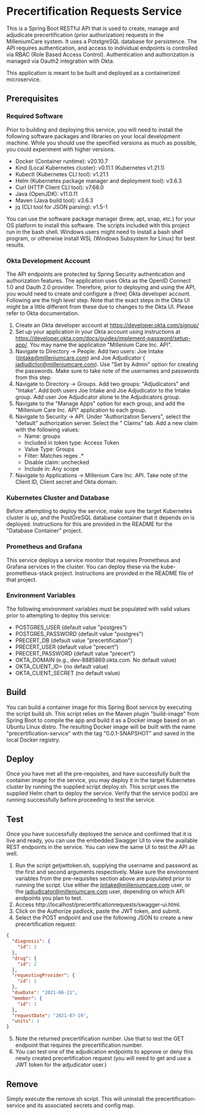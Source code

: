 # Precertification Requests Service

This is a Spring Boot RESTful API that is used to create, manage and adjudicate precertification (prior authorization)
requests in the MilleniumCare system. It uses a PotstgreSQL database for persistence. The API requires authentication,
and access to individual endpoints is controlled via RBAC (Role Based Access Control). Authentication and authorization
is managed via Oauth2 integration with Okta.

This application is meant to be built and deployed as a containerized microservice.

## Prerequisites

### Required Software

Prior to building and deploying this service, you will need to install the following software packages and libraries on
your local development machine. While you should use the specified versions as much as possible, you could experiment
with higher versions.

* Docker (Container runtime): v20.10.7
* Kind (Local Kubernetes cluster): v0.11.1 (Kubernetes v1.21.1)
* Kubectl (Kubernetes CLI tool): v1.21.1
* Helm (Kubernetes package manager and deployment tool): v3.6.3
* Curl (HTTP Client CLI tool): v7.68.0
* Java (OpenJDK): v11.0.11
* Maven (Java build tool): v3.6.3
* jq (CLI tool for JSON parsing): v1.5-1

You can use the software package manager (brew, apt, snap, etc.) for your OS platform to install this software. The
scripts included with this project run in the bash shell. Windows users might need to install a bash shell program, or
otherwise install WSL (Windows Subsystem for Linux) for best results.

### Okta Development Account

The API endpoints are protected by Spring Security authentication and authorization features. The application uses Okta
as the OpenID Connect 1.0 and Oauth 2.0 provider. Therefore, prior to deploying and using the API, you would need to
create and configure a (free) Okta developer account. Following are the high level step. Note that the exact steps in
the Okta UI might be a little different from these due to changes to the Okta UI. Please refer to Okta documentation.

1. Create an Okta developer account at https://developer.okta.com/signup/
2. Set up your application in your Okta account using instructions
   at https://developer.okta.com/docs/guides/implement-password/setup-app/. You may name the application "Millenium Care
   Inc. API".
3. Navigate to Directory -> People. Add two users: Joe Intake (jintake@milleniumcare.com) and Joe Adjudicator (
   jadjudictor@milleniumcare.com). Use "Set by Admin" option for creating the passwords. Make sure to take note of the
   usernames and passwords from this step.
4. Navigate to Directory -> Groups. Add two groups: "Adjudicators" and "Intake". Add both users Joe Intake and Joe
   Adjudicator to the Intake group. Add user Joe Adjudicator alone to the Adjudicators group.
5. Navigate to the "Manage Apps" option for each group, and add the "Millenium Care Inc. API" application to each group.
6. Navigate to Security -> API. Under "Authorization Servers", select the "default" authorization server. Select the "
   Claims" tab. Add a new claim with the following values:
    * Name: groups
    * Included in token type: Access Token
    * Value Type: Groups
    * Filter: Matches regex .*
    * Disable claim: unchecked
    * Include in: Any scope
7. Navigate to Applications -> Millenium Care Inc. API. Take note of the Client ID, Client secret and Okta domain.

### Kubernetes Cluster and Database

Before attempting to deploy the service, make sure the target Kubernetes cluster is up, and the PostGreSQL database
container that it depends on is deployed. Instructions for this are provided in the README for the "Database Container"
project.

### Prometheus and Grafana

This service deploys a service monitor that requires Prometheus and Grafana services in the cluster. You can deploy
these via the kube-prometheus-stack project. Instructions are provided in the README file of that project.

### Environment Variables

The following environment variables must be populated with valid values prior to attempting to deploy this service:

* POSTGRES_USER (default value "postgres")
* POSTGRES_PASSWORD (default value "postgres")
* PRECERT_DB (default value "precertification")
* PRECERT_USER (default value "precert")
* PRECERT_PASSWORD (default value "precert")
* OKTA_DOMAIN (e.g., dev-8885869.okta.com. No default value)
* OKTA_CLIENT_ID= (no default value)
* OKTA_CLIENT_SECRET (no default value)

## Build

You can build a container image for this Spring Boot service by executing the script build.sh. This script relies on the
Maven plugin "build-image" from Spring Boot to compile the app and build it as a Docker image based on an Ubuntu Linux
distro. The resulting Docker image will be built with the name "precertification-service" with the tag "0.0.1-SNAPSHOT"
and saved in the local Docker registry.

## Deploy

Once you have met all the pre-requisites, and have successfully built the container image for the service, you may
deploy it in the target Kubernetes cluster by running the supplied script deploy.sh. This script uses the supplied Helm
chart to deploy the service. Verify that the service pod(s) are running successfully before proceeding to test the
service.

## Test

Once you have successfully deployed the service and confirmed that it is live and ready, you can use the embedded
Swagger UI to view the available REST endpoints in the service. You can view the same UI to test the API as well.

1. Run the script getjwttoken.sh, supplying the username and password as the first and second arguments respectively.
   Make sure the environment variables from the pre-requisites section above are populated prior to running the script.
   Use either the jintake@milleniumcare.com user, or the jadjudicator@milleniumcare.com user, depending on which API
   endpoints you plan to test.
2. Access http://localhost/precertificationrequests/swagger-ui.html.
3. Click on the Authorize padlock, paste the JWT token, and submit.
4. Select the POST endpoint and use the following JSON to create a new precertification request:

```json
{
  "diagnosis": {
    "id": 1
  },
  "drug": {
    "id": 2
  },
  "requestingProvider": {
    "id": 1
  },
  "dueDate": "2021-06-21",
  "member": {
    "id": 1
  },
  "requestDate": "2021-07-19",
  "units": 1
}
```

5. Note the returned precertification number. Use that to test the GET endpoint that requires the precertification
   number.
6. You can test one of the adjudication endpoints to approve or deny this newly created precertification request (you
   will need to get and use a JWT token for the adjudicator user.)

## Remove

Simply execute the remove.sh script. This will uninstall the precertification-service and its associated secrets and
config map.
